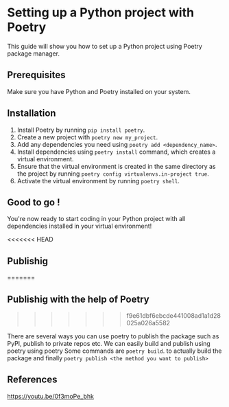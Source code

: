 # Setting up a Python project with Poetry

This guide will show you how to set up a Python project using Poetry package manager.

##  Prerequisites

Make sure you have Python and Poetry installed on your system.

##  Installation

1.  Install Poetry by running `pip install poetry`.
2.  Create a new project with `poetry new my_project`.
3.  Add any dependencies you need using `poetry add <dependency_name>`.
4.  Install dependencies using `poetry install` command, which creates a virtual environment.
5.  Ensure that the virtual environment is created in the same directory as the project by running `poetry config virtualenvs.in-project true`.
6.  Activate the virtual environment by running `poetry shell`.

## Good to go !

You're now ready to start coding in your Python project with all dependencies installed in your virtual environment!

<<<<<<< HEAD
## Publishig 
=======
## Publishig with the help of Poetry
>>>>>>> f9e61dbf6ebcde441008ad1a1d28025a026a5582

There are several ways you can use poetry to publish the package such as PyPI, publish to private repos etc.
We can easily build and publish using poetry using poetry
Some commands are `poetry build`. to actually build the package and finally `poetry publish <the method you want to publish>`

## References
https://youtu.be/0f3moPe_bhk
